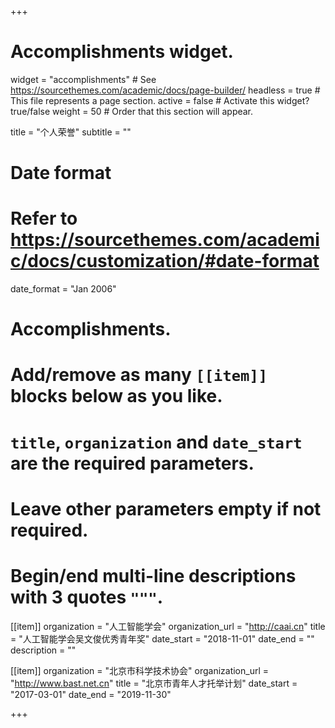 +++
# Accomplishments widget.
widget = "accomplishments"  # See https://sourcethemes.com/academic/docs/page-builder/
headless = true  # This file represents a page section.
active = false  # Activate this widget? true/false
weight = 50  # Order that this section will appear.

title = "个人荣誉"
subtitle = ""

# Date format
#   Refer to https://sourcethemes.com/academic/docs/customization/#date-format
date_format = "Jan 2006"

# Accomplishments.
#   Add/remove as many `[[item]]` blocks below as you like.
#   `title`, `organization` and `date_start` are the required parameters.
#   Leave other parameters empty if not required.
#   Begin/end multi-line descriptions with 3 quotes `"""`.

[[item]]
  organization = "人工智能学会"
  organization_url = "http://caai.cn"
  title = "人工智能学会吴文俊优秀青年奖"
  date_start = "2018-11-01"
  date_end = ""
  description = ""

[[item]]
  organization = "北京市科学技术协会"
  organization_url = "http://www.bast.net.cn"
  title = "北京市青年人才托举计划"
  date_start = "2017-03-01"
  date_end = "2019-11-30"

+++
